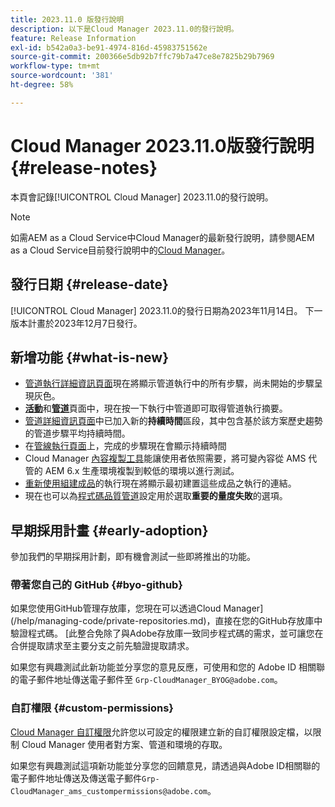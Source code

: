 ```yaml
---
title: 2023.11.0 版發行說明
description: 以下是Cloud Manager 2023.11.0的發行說明。
feature: Release Information
exl-id: b542a0a3-be91-4974-816d-45983751562e
source-git-commit: 200366e5db92b7ffc79b7a47ce8e7825b29b7969
workflow-type: tm+mt
source-wordcount: '381'
ht-degree: 58%

---
```


# Cloud Manager 2023.11.0版發行說明 {#release-notes}

本頁會記錄[!UICONTROL Cloud Manager] 2023.11.0的發行說明。

>[!NOTE]
>
>如需AEM as a Cloud Service中Cloud Manager的最新發行說明，請參閱AEM as a Cloud Service目前發行說明中的[Cloud Manager](https://experienceleague.adobe.com/docs/experience-manager-cloud-service/content/implementing/using-cloud-manager/release-notes-cloud-manager/release-notes-cm-current.html)。

## 發行日期 {#release-date}

[!UICONTROL Cloud Manager] 2023.11.0的發行日期為2023年11月14日。 下一版本計畫於2023年12月7日發行。

## 新增功能 {#what-is-new}

* [管道執行詳細資訊頁面](/help/using/managing-pipelines.md#view-details)現在將顯示管道執行中的所有步驟，尚未開始的步驟呈現灰色。
* **[活動](/help/using/managing-pipelines.md#activity)**&#x200B;和&#x200B;**[管道](/help/using/managing-pipelines.md#pipelines)**&#x200B;頁面中，現在按一下執行中管道即可取得管道執行摘要。
* [管道詳細資訊頁面](/help/using/managing-pipelines.md#view-details)中已加入新的&#x200B;**持續時間**&#x200B;區段，其中包含基於該方案歷史趨勢的管道步驟平均持續時間。
* 在[管線執行頁面](/help/using/managing-pipelines.md#activity-window)上，完成的步驟現在會顯示持續時間
* Cloud Manager [內容複製工具](/help/using/content-copy.md)能讓使用者依照需要，將可變內容從 AMS 代管的 AEM 6.x 生產環境複製到較低的環境以進行測試。
* [重新使用組建成品](/help/getting-started/project-setup.md#build-artifact-reuse)的執行現在將顯示最初建置這些成品之執行的連結。
* 現在也可以為[程式碼品質管道](/help/using/non-production-pipelines.md)設定用於選取&#x200B;**重要的量度失敗**&#x200B;的選項。

## 早期採用計畫 {#early-adoption}

參加我們的早期採用計劃，即有機會測試一些即將推出的功能。

### 帶著您自己的 GitHub {#byo-github}

如果您使用GitHub管理存放庫，您現在可以透過Cloud Manager](/help/managing-code/private-repositories.md)，直接在您的GitHub存放庫中驗證程式碼。 [此整合免除了與Adobe存放庫一致同步程式碼的需求，並可讓您在合併提取請求至主要分支之前先驗證提取請求。

如果您有興趣測試此新功能並分享您的意見反應，可使用和您的 Adobe ID 相關聯的電子郵件地址傳送電子郵件至 `Grp-CloudManager_BYOG@adobe.com`。

### 自訂權限 {#custom-permissions}

[Cloud Manager 自訂權限](/help/using/custom-permissions.md)允許您以可設定的權限建立新的自訂權限設定檔，以限制 Cloud Manager 使用者對方案、管道和環境的存取。

如果您有興趣測試這項新功能並分享您的回饋意見，請透過與Adobe ID相關聯的電子郵件地址傳送及傳送電子郵件`Grp-CloudManager_ams_custompermissions@adobe.com`。
